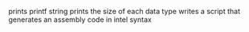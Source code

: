prints printf string
prints the size of each data type
writes a script that generates an assembly code in intel syntax
